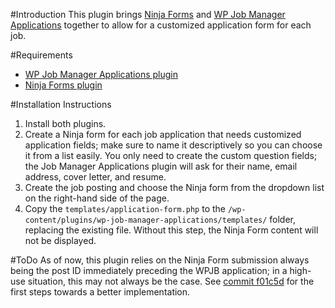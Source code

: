 #Introduction
This plugin brings [Ninja Forms](https://wordpress.org/plugins/ninja-forms/) and [WP Job Manager Applications](https://wpjobmanager.com/add-ons/applications/) together to allow for a customized application form for each job.

#Requirements
- [WP Job Manager Applications plugin](https://wpjobmanager.com/add-ons/applications/)
- [Ninja Forms plugin](https://wordpress.org/plugins/ninja-forms/)

#Installation Instructions
1. Install both plugins.
1. Create a Ninja form for each job application that needs customized application fields; make sure to name it descriptively so you can choose it from a list easily. You only need to create the custom question fields; the Job Manager Applications plugin will ask for their name, email address, cover letter, and resume.
1. Create the job posting and choose the Ninja form from the dropdown list on the right-hand side of the page.
1. Copy the `templates/application-form.php` to the `/wp-content/plugins/wp-job-manager-applications/templates/` folder, replacing the existing file. Without this step, the Ninja Form content will not be displayed.

#ToDo
As of now, this plugin relies on the Ninja Form submission always being the post ID immediately preceding the WPJB application; in a high-use situation, this may not always be the case. See [commit f01c5d](https://github.com/macbookandrew/wp-job-manager-customized-applications/commit/f01c5d903c9a8bfc0b687777283dcddb835bdccc) for the first steps towards a better implementation.
